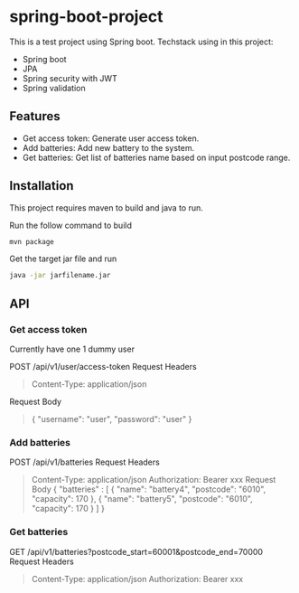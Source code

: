 # spring-boot-project
This is a test project using Spring boot. Techstack using in this project:
- Spring boot
- JPA
- Spring security with JWT
- Spring validation

## Features
- Get access token: Generate user access token.
- Add batteries: Add new battery to the system.
- Get batteries: Get list of batteries name based on input postcode range.

## Installation

This project requires maven to build and java to run.

Run the follow command to build

```sh
mvn package
```
Get the target jar file and run
```sh
java -jar jarfilename.jar
```

## API
###  Get access token
Currently have one 1 dummy user

POST /api/v1/user/access-token
Request Headers
> Content-Type: application/json
> 
Request Body
> {
>     "username": "user",
>     "password": "user"
> }
###  Add batteries

POST /api/v1/batteries
Request Headers
> Content-Type: application/json
> Authorization: Bearer xxx
Request Body
> {
>     "batteries" : [
>         {
>             "name": "battery4",
>             "postcode": "6010",
>             "capacity": 170
>         },
>         {
>             "name": "battery5",
>             "postcode": "6010",
>             "capacity": 170
>         }
>     ]
> }
### Get batteries
GET /api/v1/batteries?postcode_start=60001&postcode_end=70000
Request Headers
> Content-Type: application/json
> Authorization: Bearer xxx
